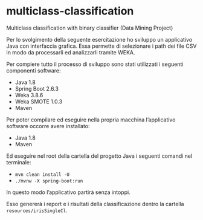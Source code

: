 # multiclass-classification
Multiclass classification with binary classifier (Data Mining Project)

Per lo svolgimento della seguente esercitazione ho sviluppo un applicativo Java con interfaccia grafica. Essa permette di selezionare i path dei file CSV in modo da processarli ed analizzarli tramite WEKA.

Per compiere tutto il processo di sviluppo sono stati utilizzati i seguenti componenti software:
  - Java 1.8
  -	Spring Boot 2.6.3
  -	Weka 3.8.6
  -	Weka SMOTE 1.0.3
  -	Maven

Per poter compilare ed eseguire nella propria macchina l’applicativo software occorre avere installato:
  - Java 1.8
  - Maven

Ed eseguire nel root della cartella del progetto Java i seguenti comandi nel terminale:
  - `mvn clean install -U`
  - `./mvnw -X spring-boot:run`

In questo modo l’applicativo partirà senza intoppi.

Esso genererà i report e i risultati della classificazione dentro la cartella `resources/irisSingleCl`.
